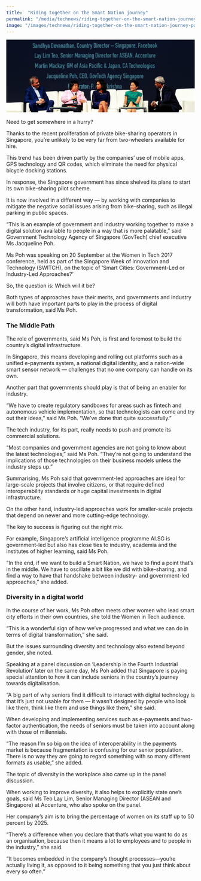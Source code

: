 ```yaml
---
title:  "Riding together on the Smart Nation journey"
permalink: "/media/technews/riding-together-on-the-smart-nation-journey"
image: "/images/technews/riding-together-on-the-smart-nation-journey-part-1.png"
---
```


![Riding together on the Smart Nation journey](/images/technews/riding-together-on-the-smart-nation-journey-part-1.png)

Need to get somewhere in a hurry?

Thanks to the recent proliferation of private bike-sharing operators in Singapore, you’re unlikely to be very far from two-wheelers available for hire.

This trend has been driven partly by the companies’ use of mobile apps, GPS technology and QR codes, which eliminate the need for physical bicycle docking stations.

In response, the Singapore government has since shelved its plans to start its own bike-sharing pilot scheme.

It is now involved in a different way — by working with companies to mitigate the negative social issues arising from bike-sharing, such as illegal parking in public spaces. 

“This is an example of government and industry working together to make a digital solution available to people in a way that is more palatable,” said Government Technology Agency of Singapore (GovTech) chief executive Ms Jacqueline Poh. 

Ms Poh was speaking on 20 September at the Women in Tech 2017 conference, held as part of the Singapore Week of Innovation and Technology (SWITCH), on the topic of ‘Smart Cities: Government-Led or Industry-Led Approaches?’

So, the question is: Which will it be?

Both types of approaches have their merits, and governments and industry will both have important parts to play in the process of digital transformation, said Ms Poh.  

### **The Middle Path**
The role of governments, said Ms Poh, is first and foremost to build the country’s digital infrastructure.

In Singapore, this means developing and rolling out platforms such as a unified e-payments system, a national digital identity, and a nation-wide smart sensor network — challenges that no one company can handle on its own.

Another part that governments should play is that of being an enabler for industry.

“We have to create regulatory sandboxes for areas such as fintech and autonomous vehicle implementation, so that technologists can come and try out their ideas,” said Ms Poh. “We’ve done that quite successfully.”

The tech industry, for its part, really needs to push and promote its commercial solutions.

“Most companies and government agencies are not going to know about the latest technologies,” said Ms Poh. “They’re not going to understand the implications of those technologies on their business models unless the industry steps up.”

Summarising, Ms Poh said that government-led approaches are ideal for large-scale projects that involve citizens, or that require defined interoperability standards or huge capital investments in digital infrastructure.

On the other hand, industry-led approaches work for smaller-scale projects that depend on newer and more cutting-edge technology.  

The key to success is figuring out the right mix.

For example, Singapore’s artificial intelligence programme AI.SG is government-led but also has close ties to industry, academia and the institutes of higher learning, said Ms Poh.  

“In the end, if we want to build a Smart Nation, we have to find a point that’s in the middle. We have to oscillate a bit like we did with bike-sharing, and find a way to have that handshake between industry- and government-led approaches,” she added.

### **Diversity in a digital world**
In the course of her work, Ms Poh often meets other women who lead smart city efforts in their own countries, she told the Women in Tech audience.

“This is a wonderful sign of how we’ve progressed and what we can do in terms of digital transformation,” she said.

But the issues surrounding diversity and technology also extend beyond gender, she noted.

Speaking at a panel discussion on ‘Leadership in the Fourth Industrial Revolution’ later on the same day, Ms Poh added that Singapore is paying special attention to how it can include seniors in the country’s journey towards digitalisation.

“A big part of why seniors find it difficult to interact with digital technology is that it’s just not usable for them — it wasn’t designed by people who look like them, think like them and use things like them,” she said.

When developing and implementing services such as e-payments and two-factor authentication, the needs of seniors must be taken into account along with those of millennials.

“The reason I’m so big on the idea of interoperability in the payments market is because fragmentation is confusing for our senior population. There is no way they are going to regard something with so many different formats as usable,” she added.

The topic of diversity in the workplace also came up in the panel discussion.

When working to improve diversity, it also helps to explicitly state one’s goals, said Ms Teo Lay Lim, Senior Managing Director (ASEAN and Singapore) at Accenture, who also spoke on the panel.

Her company’s aim is to bring the percentage of women on its staff up to 50 percent by 2025.

“There’s a difference when you declare that that’s what you want to do as an organisation, because then it means a lot to employees and to people in the industry,” she said.

“It becomes embedded in the company’s thought processes—you’re actually living it, as opposed to it being something that you just think about every so often.”
